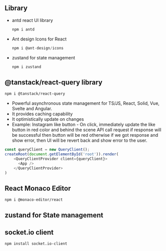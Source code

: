 ## Library
* antd react UI library
  ```JavaScript
  npm i antd
  ```
* Ant design Icons for React
  ```JavaScript
  npm i @ant-design/icons
  ```
* zustand for state management
  ```JavaScript
  npm i zustand
  ```
## @tanstack/react-query library
``` Bash
npm i @tanstack/react-query
```
* Powerful asynchronous state management for TS/JS, React, Solid, Vue, Svelte and Angular.
* It provides caching capability
* It optimistically update on changes
* Example: Instagram like button - On click, immediately update the like button in red color and behind the scene API call request if response will be successful then button will be red otherwise if we got response and show error, then UI will be revert back and show error to the user. 
``` TypeScript
const queryClient = new QueryClient();
createRoot(document.getElementById('root')).render(
    <QueryClientProvider client={queryClient}>
      <App />
    </QueryClientProvider>
)
```

## React Monaco Editor
``` Bash
npm i @monaco-editor/react
```
## zustand for State management

## socket.io client
``` Bash
npm install socket.io-client
```